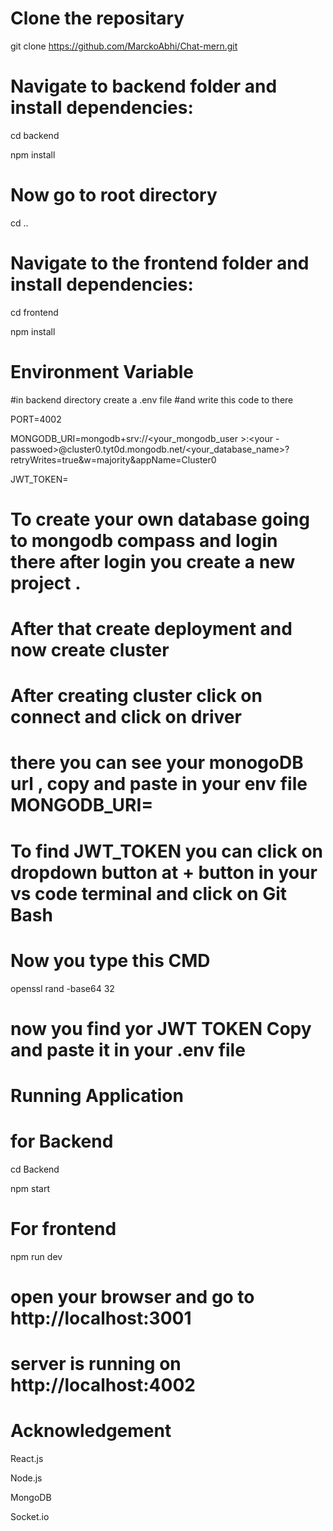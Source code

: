 # Clone the repositary

git clone https://github.com/MarckoAbhi/Chat-mern.git

# Navigate to backend folder and install dependencies:

cd backend

npm install

# Now go to root directory
cd ..

# Navigate to the frontend folder and install dependencies:

  cd frontend
  
  npm install

# Environment Variable 

#in backend directory create a .env file 
#and write this code to there 

PORT=4002

MONGODB_URI=mongodb+srv://<your_mongodb_user >:<your -passwoed>@cluster0.tyt0d.mongodb.net/<your_database_name>?retryWrites=true&w=majority&appName=Cluster0

JWT_TOKEN=


# To create your own database going to mongodb compass and login there after login you create a new project .
# After that create deployment and now create cluster 
# After creating cluster click on connect and click on driver 
# there you can see your monogoDB url , copy and paste in your env file MONGODB_URI= 

# To find JWT_TOKEN you can click on dropdown button at + button in your vs code terminal and click on Git Bash
# Now you type this CMD

openssl rand -base64 32 

# now you find yor JWT TOKEN Copy and paste it in your .env file

#  Running Application 
# for Backend

cd Backend

npm start

# For frontend

npm run dev


# open your browser and go to http://localhost:3001

# server is running on http://localhost:4002


# Acknowledgement

React.js

Node.js

MongoDB

Socket.io
